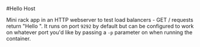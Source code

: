 #Hello Host

Mini rack app in an HTTP webserver to test load balancers - GET / requests return "Hello <hostname>". It runs on port `9292` by default but can be configured to work on whatever port you'd like by passing a `-p` parameter on when running the container.
